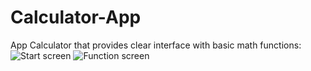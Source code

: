 # Calculator-App
App Calculator that provides clear interface with basic math functions:
![Start screen](https://user-images.githubusercontent.com/122899921/268896946-fe8ea218-979e-4228-a00f-bb94ecc815db.png)   ![Function screen](https://user-images.githubusercontent.com/122899921/268896948-5b2441a0-6f93-4850-aa2b-5fb8c912f00a.png)
